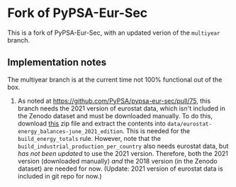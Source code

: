 # Fork of PyPSA-Eur-Sec

This is a fork of PyPSA-Eur-Sec, with an updated verion of the `multiyear` branch.

## Implementation notes

The multiyear branch is at the current time not 100% functional out of the box.
1. As noted at https://github.com/PyPSA/pypsa-eur-sec/pull/75, this branch needs the 2021 version of eurostat data, which isn't included in the Zenodo dataset and must be downloaded manually. To do this, download [this](https://ec.europa.eu/eurostat/documents/38154/4956218/Energy-balance-sheets-February-2021-edition.zip/4b1d6665-f303-be7d-a7e5-1e0da16ec0d9?t=1612709565471) zip file and extract the contents into `data/eurostat-energy_balances-june_2021_edition`. This is needed for the `build_energy_totals` rule. However, note that the `build_industrial_production_per_country` also needs eurostat data, but _has not been updated_ to use the 2021 version. Therefore, both the 2021 version (downloaded manually) _and_ the 2018 version (in the Zenodo dataset) are needed for now. (Update: 2021 version of eurostat data is included in git repo for now.)
